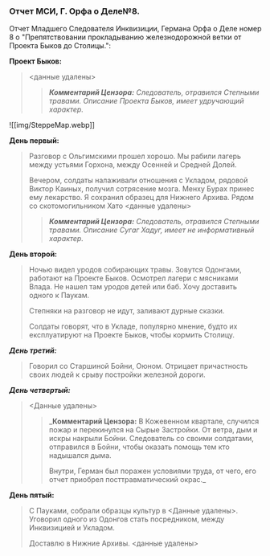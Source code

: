 ### Отчет МСИ, Г. Орфа о Деле№8.

Отчет Младшего Следователя Инквизиции, Германа Орфа о Деле номер 8 о "Препятствовании прокладыванию железнодорожной ветки от Проекта Быков до Столицы.":

__Проект Быков:__
> <данные удалены>
>>___Комментарий Цензора:__ Следователь, отравился Степными травами. Описание Проекта Быков, имеет удручающий характер._ 

![[img/SteppeMap.webp]]

__День первый:__
>Разговор с Ольгимскими прошел хорошо. Мы рабили лагерь между устьями Горхона, между Осенней и Средней Долей. 
>
>Вечером, солдаты налаживали отношения с Укладом, рядовой Виктор Каиных, получил сотрясение мозга. Менху Бурах принес ему лекарство. Я сохранил образец для Нижнего Архива. Рядом со скотомогильником Хато 
><данные удалены>
>>___Комментарий Цензора:__ Следователь, отравился Степными травами. Описание Сугаг Хадуг, имеет не информативный характер._

__День второй:__
>Ночью видел уродов собирающих травы. Зовутся Одонгами, работают на Проекте Быков. Осмотрел лагери с мясниками Влада. Не нашел там уродов детей или баб. Хочу доставить одного к Паукам. 
>
>Степняки на разговор не идут, заливают дурные сказки.
>
>Солдаты говорят, что в Укладе, популярно мнение, будто их експлуатируют на Проекте Быков, чтобы кормить Столицу.

___День третий:___
>Говорил со Старшиной Бойни, Оюном. Отрицает причастность своих людей к срыву постройки железной дороги.

___День четвертый:___
> <Данные удалены>
>>___Комментарий Цензора:__ В Кожевенном квартале, случился пожар и перекинулся на Сырые Застройки. От ветра, дым и искры накрыли Бойни. Следователь со своими солдатами, отправился в Бойни, чтобы оказать помощь тем кто надышался дыма. 
>>
>>Внутри, Герман был поражен условиями труда, от чего, его отчет приобрел посттравматический окрас._

__День пятый:__
>С Пауками, собрали образцы культур в <Данные удалены>. Уговорил одного из Одонгов стать посредником, между Инквизицией и Укладом. 
>
>Доставлю в Нижние Архивы.
><данные удалены>

